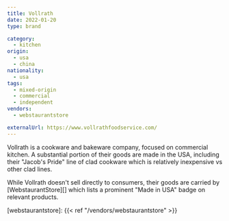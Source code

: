 ```yaml
---
title: Vollrath
date: 2022-01-20
type: brand

category:
  - kitchen
origin:
  - usa
  - china
nationality:
  - usa
tags:
  - mixed-origin
  - commercial
  - independent
vendors:
  - webstaurantstore

externalUrl: https://www.vollrathfoodservice.com/
---
```


Vollrath is a cookware and bakeware company, focused on commercial kitchen. A
substantial portion of their goods are made in the USA, including their "Jacob's
Pride" line of clad cookware which is relatively inexpensive vs other clad
lines.

While Vollrath doesn't sell directly to consumers, their goods are carried by
[WebstaurantStore][] which lists a prominent "Made in USA" badge on relevant
products.

[webstaurantstore]: {{< ref "/vendors/webstaurantstore" >}}
